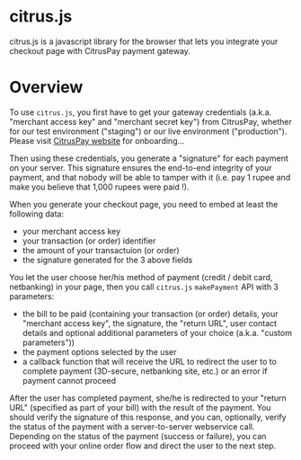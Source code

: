 citrus.js
=========

citrus.js is a javascript library for the browser that lets you integrate your checkout page with CitrusPay payment gateway.

# Overview

To use `citrus.js`, you first have to get your gateway credentials (a.k.a. "merchant access key" and "merchant secret key") from CitrusPay, whether for our test environment ("staging") or our live environment ("production"). Please visit [CitrusPay website](http://www.citruspay.com) for onboarding...

Then using these credentials, you generate a "signature" for each payment on your server. This signature ensures the end-to-end integrity of your payment, and that nobody will be able to tamper with it (i.e. pay 1 rupee and make you believe that 1,000 rupees were paid !).

When you generate your checkout page, you need to embed at least the following data:
* your merchant access key
* your transaction (or order) identifier
* the amount of your transactuion (or order)
* the signature generated for the 3 above fields

You let the user choose her/his method of payment (credit / debit card, netbanking) in your page, then you call `citrus.js` `makePayment` API with 3 parameters:
* the bill to be paid (containing your transaction (or order) details, your "merchant access key", the signature, the "return URL", user contact details and optional additional parameters of your choice (a.k.a. "custom parameters"))
* the payment options selected by the user
* a callback function that will receive the URL to redirect the user to to complete payment (3D-secure, netbanking site, etc.) or an error if payment cannot proceed

After the user has completed payment, she/he is redirected to your "return URL" (specified as part of your bill) with the result of the payment. You should verify the signature of this response, and you can, optionally, verify the status of the payment with a server-to-server webservice call. Depending on the status of the payment (success or failure), you can proceed with your online order flow and direct the user to the next step.
